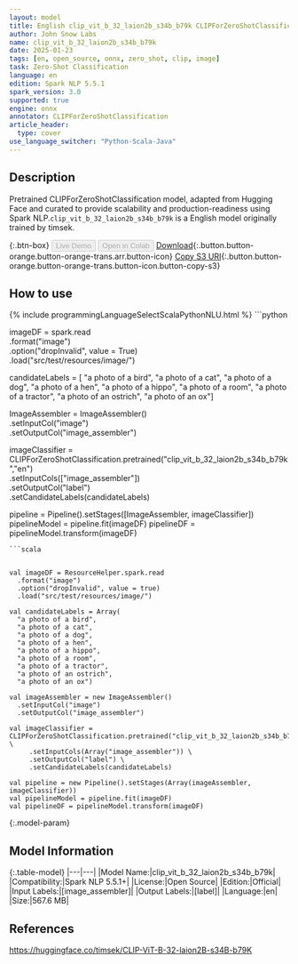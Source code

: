 ```yaml
---
layout: model
title: English clip_vit_b_32_laion2b_s34b_b79k CLIPForZeroShotClassification from timsek
author: John Snow Labs
name: clip_vit_b_32_laion2b_s34b_b79k
date: 2025-01-23
tags: [en, open_source, onnx, zero_shot, clip, image]
task: Zero-Shot Classification
language: en
edition: Spark NLP 5.5.1
spark_version: 3.0
supported: true
engine: onnx
annotator: CLIPForZeroShotClassification
article_header:
  type: cover
use_language_switcher: "Python-Scala-Java"
---
```


## Description

Pretrained CLIPForZeroShotClassification model, adapted from Hugging Face and curated to provide scalability and production-readiness using Spark NLP.`clip_vit_b_32_laion2b_s34b_b79k` is a English model originally trained by timsek.

{:.btn-box}
<button class="button button-orange" disabled>Live Demo</button>
<button class="button button-orange" disabled>Open in Colab</button>
[Download](https://s3.amazonaws.com/auxdata.johnsnowlabs.com/public/models/clip_vit_b_32_laion2b_s34b_b79k_en_5.5.1_3.0_1737629417079.zip){:.button.button-orange.button-orange-trans.arr.button-icon}
[Copy S3 URI](s3://auxdata.johnsnowlabs.com/public/models/clip_vit_b_32_laion2b_s34b_b79k_en_5.5.1_3.0_1737629417079.zip){:.button.button-orange.button-orange-trans.button-icon.button-copy-s3}

## How to use



<div class="tabs-box" markdown="1">
{% include programmingLanguageSelectScalaPythonNLU.html %}
```python

imageDF = spark.read \
    .format("image") \
    .option("dropInvalid", value = True) \
    .load("src/test/resources/image/")
    
candidateLabels = [
    "a photo of a bird",
    "a photo of a cat",
    "a photo of a dog",
    "a photo of a hen",
    "a photo of a hippo",
    "a photo of a room",
    "a photo of a tractor",
    "a photo of an ostrich",
    "a photo of an ox"]

ImageAssembler = ImageAssembler() \
	.setInputCol("image") \
	.setOutputCol("image_assembler")

imageClassifier = CLIPForZeroShotClassification.pretrained("clip_vit_b_32_laion2b_s34b_b79k","en") \
     .setInputCols(["image_assembler"]) \
     .setOutputCol("label") \
     .setCandidateLabels(candidateLabels)

pipeline = Pipeline().setStages([ImageAssembler, imageClassifier])
pipelineModel = pipeline.fit(imageDF)
pipelineDF = pipelineModel.transform(imageDF)


```
```scala

		
val imageDF = ResourceHelper.spark.read
  .format("image")
  .option("dropInvalid", value = true)
  .load("src/test/resources/image/")

val candidateLabels = Array(
  "a photo of a bird",
  "a photo of a cat",
  "a photo of a dog",
  "a photo of a hen",
  "a photo of a hippo",
  "a photo of a room",
  "a photo of a tractor",
  "a photo of an ostrich",
  "a photo of an ox")

val imageAssembler = new ImageAssembler()
  .setInputCol("image")
  .setOutputCol("image_assembler")
  
val imageClassifier = CLIPForZeroShotClassification.pretrained("clip_vit_b_32_laion2b_s34b_b79k","en") \
     .setInputCols(Array("image_assembler")) \
     .setOutputCol("label") \
     .setCandidateLabels(candidateLabels)
  
val pipeline = new Pipeline().setStages(Array(imageAssembler, imageClassifier))
val pipelineModel = pipeline.fit(imageDF)
val pipelineDF = pipelineModel.transform(imageDF)

```
</div>

{:.model-param}
## Model Information

{:.table-model}
|---|---|
|Model Name:|clip_vit_b_32_laion2b_s34b_b79k|
|Compatibility:|Spark NLP 5.5.1+|
|License:|Open Source|
|Edition:|Official|
|Input Labels:|[image_assembler]|
|Output Labels:|[label]|
|Language:|en|
|Size:|567.6 MB|

## References

https://huggingface.co/timsek/CLIP-ViT-B-32-laion2B-s34B-b79K